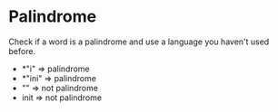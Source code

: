 # Palindrome

Check if a word is a palindrome and use a language you haven't used before.

* *"i" => palindrome
* *"ini" => palindrome
* "" => not palindrome
* init => not palindrome
